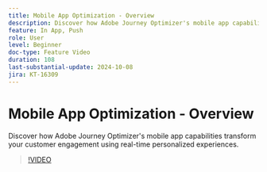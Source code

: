 ```yaml
---
title: Mobile App Optimization - Overview
description: Discover how Adobe Journey Optimizer's mobile app capabilities transform your customer engagement using real-time personalized experiences.
feature: In App, Push
role: User
level: Beginner
doc-type: Feature Video
duration: 108
last-substantial-update: 2024-10-08
jira: KT-16309
---
```


# Mobile App Optimization - Overview

Discover how Adobe Journey Optimizer's mobile app capabilities transform your customer engagement using real-time personalized experiences.

>[!VIDEO](https://video.tv.adobe.com/v/3432681/?learn=on)
